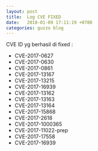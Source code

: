 ```yaml
---
layout: post
title:  Log CVE FIXED
date:   2018-01-09 17:11:19 +0700
categories: guzzo blog
---
```

CVE ID yg berhasil di fixed :
*   CVE-2017-0627
*   CVE-2017-0630
*   CVE-2017-0861
*   CVE-2017-13167
*   CVE-2017-13215
*   CVE-2017-16939
*   CVE-2017-13162
*   CVE-2017-13163
*   CVE-2017-13164
*   CVE-2017-15868
*   CVE-2017-2618
*   CVE-2017-1000365
*   CVE-2017-11022-prep
*   CVE-2017-17558
*   CVE-2017-16939
